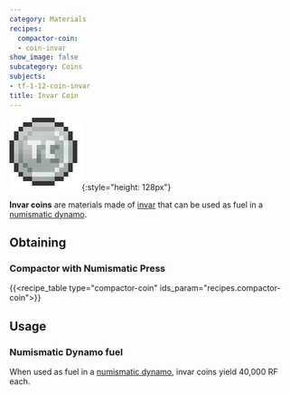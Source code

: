 ```yaml
---
category: Materials
recipes:
  compactor-coin:
  - coin-invar
show_image: false
subcategory: Coins
subjects:
- tf-1-12-coin-invar
title: Invar Coin
---
```


![Invar coin](/assets/images/docs/1.12/thermal-foundation/coin-invar.png){:style="height: 128px"}


**Invar coins** are materials made of [invar](../invar-ingot/) that can be
used as fuel in a [numismatic dynamo](../../thermal-expansion/numismatic-dynamo/).


Obtaining
---------

### Compactor with Numismatic Press
{{<recipe_table type="compactor-coin" ids_param="recipes.compactor-coin">}}


Usage
-----

### Numismatic Dynamo fuel
When used as fuel in a [numismatic dynamo](../../thermal-expansion/numismatic-dynamo/), invar
coins yield 40,000 RF each.
